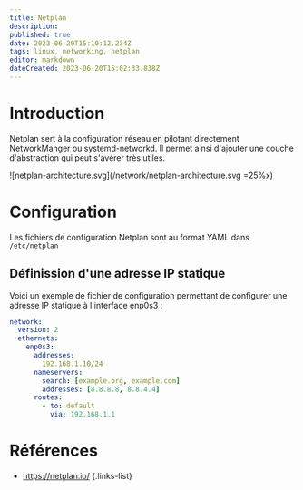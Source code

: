 ```yaml
---
title: Netplan
description: 
published: true
date: 2023-06-20T15:10:12.234Z
tags: linux, networking, netplan
editor: markdown
dateCreated: 2023-06-20T15:02:33.838Z
---
```


# Introduction
Netplan sert à la configuration réseau en pilotant directement NetworkManger ou systemd-networkd. Il permet ainsi d'ajouter une couche d'abstraction qui peut s'avérer très utiles.

![netplan-architecture.svg](/network/netplan-architecture.svg =25%x)

# Configuration
Les fichiers de configuration Netplan sont au format YAML dans `/etc/netplan`

## Définission d'une adresse IP statique
Voici un exemple de fichier de configuration permettant de configurer une adresse IP statique à l'interface enp0s3 :
```yaml
network:
  version: 2
  ethernets:
    enp0s3:
      addresses:
        192.168.1.10/24
      nameservers:
        search: [example.org, example.com]
        addresses: [8.8.8.8, 8.8.4.4]
      routes:
        - to: default
          via: 192.168.1.1
```

# Références
- https://netplan.io/
{.links-list}